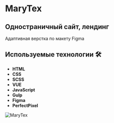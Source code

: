 # MaryTex
## Одностраничный сайт, лендинг
Адаптивная верстка по макету Figma<br>

## Используемые технологии 🛠️

- **HTML**
- **CSS**
- **SCSS**
- **VUE**
- **JavaScript**
- **Gulp**
- **Figma**
- **PerfectPixel**

<div><img src="https://github.com/Olga-Zyukina/marytex/blob/main/Screenshot.png" title="MaryTex" alt="MaryTex"/></div>
